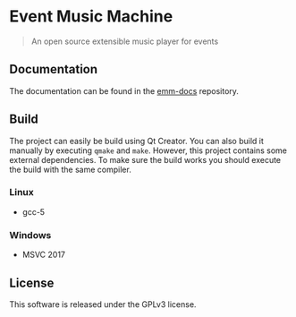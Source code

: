 # Event Music Machine

> An open source extensible music player for events

## Documentation

The documentation can be found in the [emm-docs](https://github.com/eventmusicmachine/emm-docs)
repository.

## Build

The project can easily be build using Qt Creator. You can also build it manually by executing `qmake` and `make`.
However, this project contains some external dependencies. To make sure the build works you should execute the build
with the same compiler.

### Linux

- gcc-5

### Windows

- MSVC 2017

## License

This software is released under the GPLv3 license.
